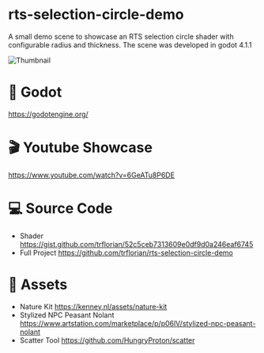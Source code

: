 ﻿# rts-selection-circle-demo 
A small demo scene to showcase an RTS selection circle shader with configurable radius and thickness. The scene was developed in godot 4.1.1

![Thumbnail](https://github.com/trflorian/rts-selection-circle-demo/assets/27728267/88fee55e-5d67-4a88-9444-301d8572ef66)


# 🤖 Godot 
https://godotengine.org/

# 🎬 Youtube Showcase
https://www.youtube.com/watch?v=6GeATu8P6DE

# 💻 Source Code
- Shader
 https://gist.github.com/trflorian/52c5ceb7313609e0df9d0a246eaf6745
- Full Project
 https://github.com/trflorian/rts-selection-circle-demo

# 🎨 Assets 
- Nature Kit
 https://kenney.nl/assets/nature-kit
- Stylized NPC Peasant Nolant
 https://www.artstation.com/marketplace/p/p06lV/stylized-npc-peasant-nolant
- Scatter Tool
 https://github.com/HungryProton/scatter

